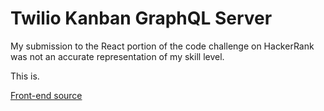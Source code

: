 # Twilio Kanban GraphQL Server

My submission to the React portion of the code challenge on HackerRank was not an accurate representation of my skill level.

This is.

[Front-end source](https://github.com/airclough/twilio-kanban)

